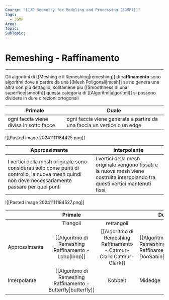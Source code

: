 ```yaml
---
Course: "[[3D Geometry for Modeling and Processing (3GMP)]]"
tags:
  - 3GMP
Area: 
topic: 
SubTopic:
---
```


# Remeshing - Raffinamento
---
Gli algoritmi di [[Meshing e il Remeshing|remeshing]] di __raffinamento__ sono algoritmi dove a partire da una [[Mesh Poligonali|mesh]] se ne genera una altra con più dettaglio, solitamene piu [[Smoothness di una superfice|smooth]] 
questa categoria di [[Algoritmi|algoritmi]] si possono dividere in dure direzioni ortogonali 

| Primale                                 | Duale                                                                   |
| --------------------------------------- | ----------------------------------------------------------------------- |
| ogni faccia viene divisa in sotto facce | ogni faccia viene generata a partire da una faccia un vertice o un edge |
![[Pasted image 20241111184425.png]]

| Approssimante                                                                                                                                      | interpolante                                                                                                                    |
| -------------------------------------------------------------------------------------------------------------------------------------------------- | ------------------------------------------------------------------------------------------------------------------------------- |
| I vertici della mesh originale sono considerati solo come punti di controllo, la nuova mesh quindi non deve necessariamente passare per quei punti | I vertici della mesh originale vengono fissati e la nuova mesh viene costruita interpolando tra questi vertici mantenuti fissi. |
![[Pasted image 20241111184527.png]]



|               |                      Primale                      |                                                         | Duale                                           |
| ------------- | :-----------------------------------------------: | :-----------------------------------------------------: | ----------------------------------------------- |
|               |                     Tiangoli                      |                       rettangoli                        |                                                 |
| Approssimante |      [[Algoritmo di Remeshing Raffinamento - Loop\|loop]]      | [[Algoritmo di Remeshing Raffinamento - Catmur-Clark\|Catmur-Clark]] | [[Algoritmo di Remeshing Raffinamento - DooSabin\|DooSabin]] |
| Interpolante  | [[Algoritmo di Remeshing Raffinamento - Butterfly\|butterfly]] |                         Kobbelt                         | Midedge                                         |

